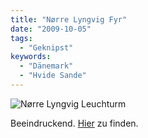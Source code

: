 ```yaml
---
title: "Nørre Lyngvig Fyr"
date: "2009-10-05"
tags:
  - "Geknipst"
keywords:
  - "Dänemark"
  - "Hvide Sande"
---
```


![Nørre Lyngvig Leuchturm](/img/codecandies/3984949810_f5291d59ec_b.jpg)

Beeindruckend. [Hier](http://maps.google.de/maps?f=q&source=s_q&hl=de&geocode=&q=N%C3%B8rre+Lyngvig,+D%C3%A4nemark&sll=53.869563,10.687579&sspn=0.45021,1.430969&ie=UTF8&hq=&hnear=N%C3%B8rre+Lyngvig,+D%C3%A4nemark&ll=56.049726,8.103844&spn=0.001666,0.00559&t=h&z=18) zu finden.
